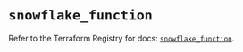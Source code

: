# `snowflake_function`

Refer to the Terraform Registry for docs: [`snowflake_function`](https://registry.terraform.io/providers/snowflake-labs/snowflake/0.84.1/docs/resources/function).
